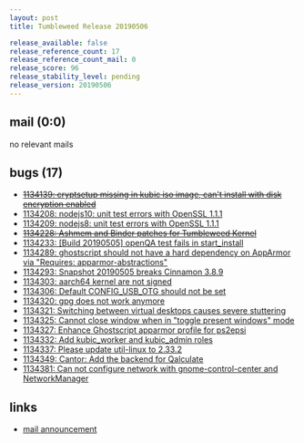 ```yaml
---
layout: post
title: Tumbleweed Release 20190506

release_available: false
release_reference_count: 17
release_reference_count_mail: 0
release_score: 96
release_stability_level: pending
release_version: 20190506
---
```


## mail (0:0)

no relevant mails

## bugs (17)

<!--more-->

- ~~[1134139: cryptsetup missing in kubic iso image, can't install with disk encryption enabled](https://bugzilla.opensuse.org/show_bug.cgi?id=1134139)~~
- [1134208: nodejs10: unit test errors with OpenSSL 1.1.1](https://bugzilla.opensuse.org/show_bug.cgi?id=1134208)
- [1134209: nodejs8: unit test errors with OpenSSL 1.1.1](https://bugzilla.opensuse.org/show_bug.cgi?id=1134209)
- ~~[1134228: Ashmem and Binder patches for Tumbleweed Kernel](https://bugzilla.opensuse.org/show_bug.cgi?id=1134228)~~
- [1134233: \[Build 20190505\] openQA test fails in start_install](https://bugzilla.opensuse.org/show_bug.cgi?id=1134233)
- [1134289: ghostscript should not have a hard dependency on AppArmor via "Requires: apparmor-abstractions"](https://bugzilla.opensuse.org/show_bug.cgi?id=1134289)
- [1134293: Snapshot 20190505 breaks Cinnamon 3.8.9](https://bugzilla.opensuse.org/show_bug.cgi?id=1134293)
- [1134303: aarch64 kernel are not signed](https://bugzilla.opensuse.org/show_bug.cgi?id=1134303)
- [1134306: Default CONFIG_USB_OTG should not be set](https://bugzilla.opensuse.org/show_bug.cgi?id=1134306)
- [1134320: gpg does not work anymore](https://bugzilla.opensuse.org/show_bug.cgi?id=1134320)
- [1134321: Switching between virtual desktops causes severe stuttering](https://bugzilla.opensuse.org/show_bug.cgi?id=1134321)
- [1134325: Cannot close window when in "toggle present windows" mode](https://bugzilla.opensuse.org/show_bug.cgi?id=1134325)
- [1134327: Enhance Ghostscript apparmor profile for ps2epsi](https://bugzilla.opensuse.org/show_bug.cgi?id=1134327)
- [1134332: Add kubic_worker and kubic_admin roles](https://bugzilla.opensuse.org/show_bug.cgi?id=1134332)
- [1134337: Please update util-linux to 2.33.2](https://bugzilla.opensuse.org/show_bug.cgi?id=1134337)
- [1134349: Cantor: Add the backend for Qalculate](https://bugzilla.opensuse.org/show_bug.cgi?id=1134349)
- [1134381: Can not configure network with gnome-control-center and NetworkManager](https://bugzilla.opensuse.org/show_bug.cgi?id=1134381)



## links

- [mail announcement](https://lists.opensuse.org/opensuse-factory/2019-05/msg00078.html)

